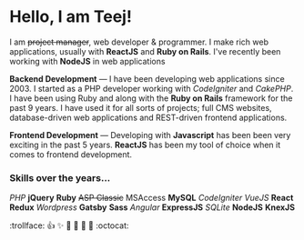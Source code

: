 # Hello, I am Teej!

I am <del>project manager</del>, web developer & programmer. I make rich web applications, usually with **ReactJS** and **Ruby on Rails**. I've recently been working with **NodeJS** in web applications

**Backend Development** — I have been developing web applications since 2003. I started as a PHP developer working with _CodeIgniter_ and _CakePHP_. I have been using Ruby and along with the **Ruby on Rails** framework for the past 9 years. I have used it for all sorts of projects; full CMS websites, database-driven web applications and REST-driven frontend applications.

**Frontend Development** — Developing with **Javascript** has been been very exciting in the past 5 years. **ReactJS** has been my tool of choice when it comes to frontend development.

### Skills over the years...

_PHP_ **jQuery** **Ruby** <del>ASP Classic</del> </del>MSAccess</del> **MySQL** _CodeIgniter_ _VueJS_ **React** **Redux** _Wordpress_ **Gatsby** **Sass** _Angular_ **ExpressJS** _SQLite_ **NodeJS** **KnexJS**

:trollface: :+1: :sparkles: :camel: :tada: :rocket: :metal: :octocat:
